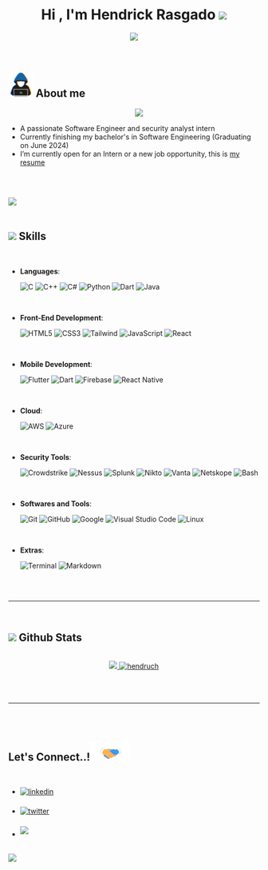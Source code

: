 
<h1 align="center"><b>Hi , I'm Hendrick Rasgado </b><img src="https://media.giphy.com/media/hvRJCLFzcasrR4ia7z/giphy.gif" width="35"></h1>

<p align="center">
  <a href="https://github.com/DenverCoder1/readme-typing-svg"><img src="https://readme-typing-svg.herokuapp.com?font=Time+New+Roman&color=cyan&size=25&center=true&vCenter=true&width=600&height=100&lines=Hendrick+Rasgado+Matus..&hearts;++;Front-End+Developer,;Self-taught+Mobile+Developer,;Computer+Science+Student,;Active+Learner/Researcher,;Love+to+learn+new+stuffs..<3"></a>
</p>


<br>



	
## <picture><img src = "https://github.com/0xAbdulKhalid/0xAbdulKhalid/raw/main/assets/mdImages/about_me.gif" width = 50px></picture> **About me**

<picture> <img align="right" src="https://media.giphy.com/media/SWoSkN6DxTszqIKEqv/giphy.gif" width = 250px></picture>

<br>

- A passionate Software Engineer and security analyst intern
- Currently finishing my bachelor's in Software Engineering (Graduating on June 2024)
- I’m currently open for an Intern or a new job opportunity, this is [my resume](https://read.cv/hendruch)

<br><br>

<img src="https://user-images.githubusercontent.com/73097560/115834477-dbab4500-a447-11eb-908a-139a6edaec5c.gif"><br><br>

## <img src="https://media2.giphy.com/media/QssGEmpkyEOhBCb7e1/giphy.gif?cid=ecf05e47a0n3gi1bfqntqmob8g9aid1oyj2wr3ds3mg700bl&rid=giphy.gif" width ="25"><b> Skills</b>
<br>

<p align="center">

- **Languages**:
    
    ![C](https://img.shields.io/badge/C%20-%232370ED.svg?style=for-the-badge&logo=c&logoColor=white)
    ![C++](https://img.shields.io/badge/C++%20-%2300599C.svg?style=for-the-badge&logo=c%2B%2B&logoColor=white)
    ![C#](https://img.shields.io/badge/Csharp%20-%2300599C.svg?style=for-the-badge&logo=csharp&logoColor=white)
    ![Python](https://img.shields.io/badge/Python%20-%2314354C.svg?style=for-the-badge&logo=python&logoColor=white)
    ![Dart](https://img.shields.io/badge/Dart%20-%2300599C.svg?style=for-the-badge&logo=dart&logoColor=white)
    ![Java](https://img.shields.io/badge/Java%20-%2300599C.svg?style=for-the-badge&logo=java&logoColor=white)

<br>   
    
- **Front-End Development**:

   ![HTML5](https://img.shields.io/badge/HTML5%20-%23E34F26.svg?style=for-the-badge&logo=html5&logoColor=white)
   ![CSS3](https://img.shields.io/badge/CSS%20-%231572B6.svg?style=for-the-badge&logo=css3&logoColor=white)
   ![Tailwind](https://img.shields.io/badge/Tailwind%20-%231572B6.svg?style=for-the-badge&logo=tailwind&logoColor=white)
   ![JavaScript](https://img.shields.io/badge/JavaScript%20-%23F7DF1E.svg?style=for-the-badge&logo=javascript&logoColor=black)
   ![React](https://img.shields.io/badge/React%20-%2300599C.svg?style=for-the-badge&logo=react&logoColor=black)

<br>

- **Mobile Development**:

   ![Flutter](https://img.shields.io/badge/Flutter%20-%231572B6.svg?style=for-the-badge&logo=flutter&logoColor=white)
   ![Dart](https://img.shields.io/badge/Dart%20-%2300599C.svg?style=for-the-badge&logo=dart&logoColor=white)
   ![Firebase](https://img.shields.io/badge/Firebase%20-%23F7DF1E.svg?style=for-the-badge&logo=firebase&logoColor=white)
   ![React Native](https://img.shields.io/badge/React%20Native-%2300599C.svg?style=for-the-badge&logo=react&logoColor=black)

<br>

- **Cloud**:

    ![AWS](https://img.shields.io/badge/AWS%20-%ffffff.svg?style=for-the-badge&logo=aws&logoColor=black)
    ![Azure](https://img.shields.io/badge/Azure%20-%2300599C.svg?style=for-the-badge&logo=azure&logoColor=white)
    
<br>

- **Security Tools**:

    ![Crowdstrike](https://img.shields.io/badge/Crowdstrike%20-%ff0000.svg?style=for-the-badge&logo=crowdstrike&logoColor=white)
    ![Nessus](https://img.shields.io/badge/Nessus%20-%ffffff.svg?style=for-the-badge&logo=nessus&logoColor=black)
    ![Splunk](https://img.shields.io/badge/Splunk%20-%8cd877.svg?style=for-the-badge&logo=splunk&logoColor=white)
    ![Nikto](https://img.shields.io/badge/Nikto%20-%ffffff.svg?style=for-the-badge&logo=nikto&logoColor=black)
    ![Vanta](https://img.shields.io/badge/Vanta%20-%6103bf.svg?style=for-the-badge&logo=vanta&logoColor=white)
    ![Netskope](https://img.shields.io/badge/Netskope%20-%ffffff.svg?style=for-the-badge&logo=netskope&logoColor=black)
    ![Bash](https://img.shields.io/badge/Terminal-%23054020?style=for-the-badge&logo=gnu-bash&logoColor=white)
    
<br>

- **Softwares and Tools**:

    ![Git](https://img.shields.io/badge/git-%23F05033.svg?style=for-the-badge&logo=git&logoColor=white)
    ![GitHub](https://img.shields.io/badge/github-%23121011.svg?style=for-the-badge&logo=github&logoColor=white)
    ![Google](https://img.shields.io/badge/google-%234285F4.svg?style=for-the-badge&logo=google&logoColor=white)
    ![Visual Studio Code](https://img.shields.io/badge/Visual%20Studio%20Code-0078d7.svg?style=for-the-badge&logo=visual-studio-code&logoColor=white)
    ![Linux](https://img.shields.io/badge/Linux-FCC624?style=for-the-badge&logo=linux&logoColor=black)

<br>

- **Extras**:

    ![Terminal](https://img.shields.io/badge/Terminal-%23054020?style=for-the-badge&logo=gnu-bash&logoColor=white)
    ![Markdown](https://img.shields.io/badge/markdown-%23000000.svg?style=for-the-badge&logo=markdown&logoColor=white)   


</p>

<br>
<br>

-----

<br>


## <img src="https://media.giphy.com/media/iY8CRBdQXODJSCERIr/giphy.gif" width="35"><b> Github Stats </b>
<br>

<div align="center">

<a href="https://github.com/Hendruch/">
  <img src="https://github-readme-stats.vercel.app/api?username=hendruch&include_all_commits=true&count_private=true&show_icons=true&line_height=20&title_color=7A7ADB&icon_color=2234AE&text_color=D3D3D3&bg_color=0,000000,130F40" width="450"/>
  <img src="https://github-readme-stats.vercel.app/api/top-langs?username=hendruch&show_icons=true&locale=en&layout=compact&line_height=20&title_color=7A7ADB&icon_color=2234AE&text_color=D3D3D3&bg_color=0,000000,130F40" width="375"  alt="hendruch"/>

</a>
</div>

<br>
<br>
<br>

-----

<br>
<br>

## <b> Let's Connect..!</b><img src="https://github.com/0xAbdulKhalid/0xAbdulKhalid/raw/main/assets/mdImages/handshake.gif" width ="80">
<br>
<div align='left'>

<ul>

<li>
<a href="https://www.linkedin.com/in/hendrick-rasgado-matus-8a7394217/" target="_blank">
<img src="https://img.shields.io/badge/linkedin:  Hendrick Rasgado-%2300acee.svg?color=405DE6&style=for-the-badge&logo=linkedin&logoColor=white" alt=linkedin style="margin-bottom: 5px;"/>
</a>
</li>

<br>

<li>
<a href="https://twitter.com/hendrickrasgado" target="_blank">
<img src="https://img.shields.io/badge/twitter:  Hen-%2300acee.svg?color=1DA1F2&style=for-the-badge&logo=twitter&logoColor=white" alt=twitter style="margin-bottom: 5px;"/>
</a>
</li>

<br>

<li>
<a href="mailto:hendruchrasgado@gmail.com" target="_blank">
<img src="https://img.shields.io/badge/gmail:  hendruchrasgado-%23EA4335.svg?style=for-the-badge&logo=gmail&logoColor=white" t=mail style="margin-bottom: 5px;" />
</a>
</li>
	
</ul>
</div>

<br>
<img src="https://user-images.githubusercontent.com/73097560/115834477-dbab4500-a447-11eb-908a-139a6edaec5c.gif">
<br>
<br>
<br>
